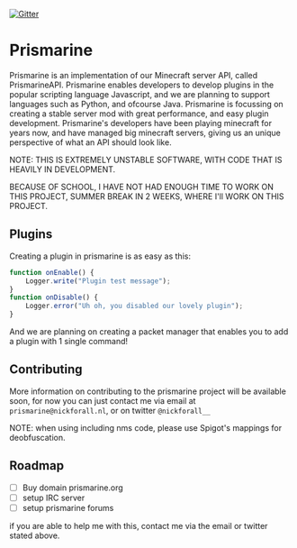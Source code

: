 [![Gitter](https://badges.gitter.im/Join%20Chat.svg)](https://gitter.im/Prismarine/Prismarine?utm_source=badge&utm_medium=badge&utm_campaign=pr-badge)
# Prismarine
Prismarine is an implementation of our Minecraft server API, called PrismarineAPI. Prismarine enables developers to develop plugins in the popular scripting language Javascript, and we are planning to support languages such as Python, and ofcourse Java. Prismarine is focussing on creating a stable server mod with great performance, and easy plugin development. Prismarine's developers have been playing minecraft for years now, and have managed big minecraft servers, giving us an unique perspective of what an API should look like.

NOTE: THIS IS EXTREMELY UNSTABLE SOFTWARE, WITH CODE THAT IS HEAVILY IN DEVELOPMENT.

BECAUSE OF SCHOOL, I HAVE NOT HAD ENOUGH TIME TO WORK ON THIS PROJECT, SUMMER BREAK IN 2 WEEKS, WHERE I'll WORK ON THIS PROJECT.

## Plugins
Creating a plugin in prismarine is as easy as this:
```javascript
function onEnable() {
    Logger.write("Plugin test message");
}
function onDisable() {
    Logger.error("Uh oh, you disabled our lovely plugin");
}
```
And we are planning on creating a packet manager that enables you to add a plugin with 1 single command!

## Contributing
More information on contributing to the prismarine project will be available soon, for now you can just contact me via email at ```prismarine@nickforall.nl```, or on twitter ```@nickforall__```

NOTE: when using including nms code, please use Spigot's mappings for deobfuscation.

## Roadmap
* [ ] Buy domain prismarine.org
* [ ] setup IRC server
* [ ] setup prismarine forums

if you are able to help me with this, contact me via the email or twitter stated above.
